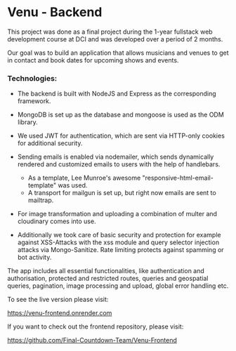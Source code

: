 # Venu - Backend

This project was done as a final project during the 1-year fullstack web development course at DCI and was developed over a period of 2 months.

Our goal was to build an application that allows musicians and venues to get in contact and book dates for upcoming shows and events.

### Technologies:

- The backend is built with NodeJS and Express as the corresponding framework.

- MongoDB is set up as the database and mongoose is used as the ODM library.

- We used JWT for authentication, which are sent via HTTP-only cookies for additional security.

- Sending emails is enabled via nodemailer, which sends dynamically rendered and customized emails to users with the help of handlebars.

  - As a template, Lee Munroe's awesome <a src="https://github.com/leemunroe/responsive-html-email-template">"responsive-html-email-template"</a> was used.
  - A transport for mailgun is set up, but right now emails are sent to mailtrap.

- For image transformation and uploading a combination of multer and cloudinary comes into use.

- Additionally we took care of basic security and protection for example against XSS-Attacks with the xss module and query selector injection attacks via Mongo-Sanitize. Rate limiting protects against spamming or bot activity.

The app includes all essential functionalities, like authentication and authorisation, protected and restricted routes, queries and geospatial queries, pagination, image processing and upload, global error handling etc.

To see the live version please visit:

https://venu-frontend.onrender.com

If you want to check out the frontend repository, please visit:

https://github.com/Final-Countdown-Team/Venu-Frontend
